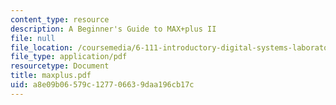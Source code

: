 ```yaml
---
content_type: resource
description: A Beginner's Guide to MAX+plus II
file: null
file_location: /coursemedia/6-111-introductory-digital-systems-laboratory-fall-2002/a8e09b06579c127706639daa196cb17c_maxplus.pdf
file_type: application/pdf
resourcetype: Document
title: maxplus.pdf
uid: a8e09b06-579c-1277-0663-9daa196cb17c
---
```

